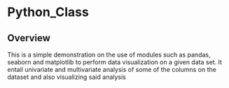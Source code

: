 # Python_Class

## Overview

This is a simple demonstration on the use of modules such as pandas, seaborn and matplotlib to perform data visualization on a given data set. It entail univariate and multivariate analysis of some of the columns on the dataset and also visualizing said analysis

>
> 
